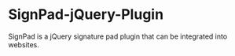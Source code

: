 # SignPad-jQuery-Plugin
SignPad is a jQuery signature pad plugin that can be integrated into websites.
